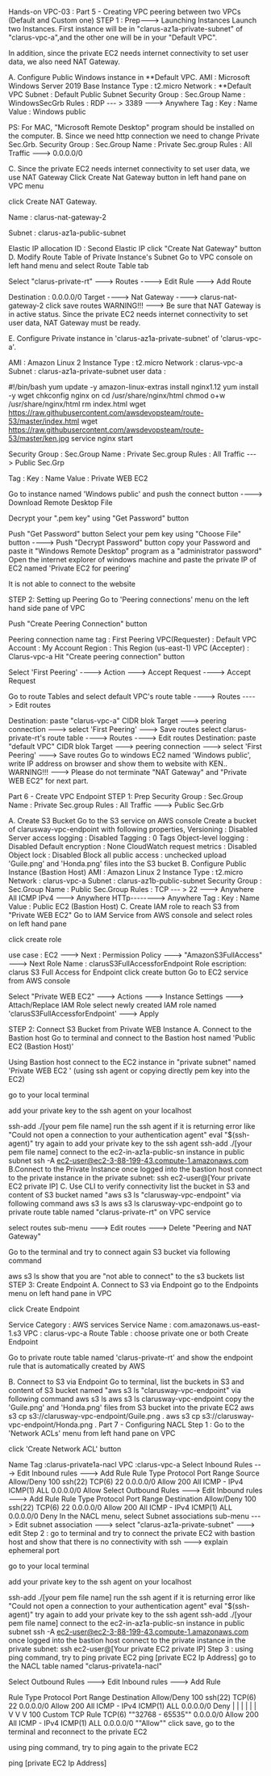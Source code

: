 Hands-on VPC-03 :
Part 5 - Creating VPC peering between two VPCs (Default and Custom one)
STEP 1 : Prep---> Launching Instances
Launch two Instances. First instance will be in "clarus-az1a-private-subnet" of "clarus-vpc-a",and the other one will be in your "Default VPC".

In addition, since the private EC2 needs internet connectivity to set user data, we also need NAT Gateway.

A. Configure Public Windows instance in **Default VPC.
AMI             : Microsoft Windows Server 2019 Base
Instance Type   : t2.micro
Network         : **Default VPC
Subnet          : Default Public Subnet
Security Group  : 
    Sec.Group Name : WindowsSecGrb
    Rules          : RDP --- > 3389 ---> Anywhere
Tag             :
    Key         : Name
    Value       : Windows public

PS: For MAC, "Microsoft Remote Desktop" program should be installed on the computer.
B. Since we need http connection we need to change Private Sec.Grb.
Security Group : Sec.Group Name : Private Sec.group Rules : All Traffic ---> 0.0.0.0/0

C. Since the private EC2 needs internet connectivity to set user data, we use NAT Gateway
Click Create Nat Gateway button in left hand pane on VPC menu

click Create NAT Gateway.

Name                      : clarus-nat-gateway-2

Subnet                    : clarus-az1a-public-subnet

Elastic IP allocation ID  : Second Elastic IP
click "Create Nat Gateway" button
D. Modify Route Table of Private Instance's Subnet
Go to VPC console on left hand menu and select Route Table tab

Select "clarus-private-rt" ---> Routes ----> Edit Rule ---> Add Route

Destination     : 0.0.0.0/0
Target ----> Nat Gateway ----> clarus-nat-gateway-2
click save routes
WARNING!!! ---> Be sure that NAT Gateway is in active status. Since the private EC2 needs internet connectivity to set user data, NAT Gateway must be ready.

E. Configure Private instance in 'clarus-az1a-private-subnet' of
'clarus-vpc-a'.

AMI             : Amazon Linux 2
Instance Type   : t2.micro
Network         : clarus-vpc-a 
Subnet          : clarus-az1a-private-subnet
user data       : 

#!/bin/bash
yum update -y
amazon-linux-extras install nginx1.12
yum install -y wget
chkconfig nginx on
cd /usr/share/nginx/html
chmod o+w /usr/share/nginx/html
rm index.html
wget https://raw.githubusercontent.com/awsdevopsteam/route-53/master/index.html
wget https://raw.githubusercontent.com/awsdevopsteam/route-53/master/ken.jpg
service nginx start

Security Group    : 
    Sec.Group Name : Private Sec.group
    Rules          : All Traffic ---> Public Sec.Grp

Tag             :
    Key         : Name
    Value       : Private WEB EC2 

Go to instance named 'Windows public' and push the connect button ----> Download Remote Desktop File

Decrypt your ".pem key" using "Get Password" button

Push "Get Password" button
Select your pem key using "Choose File" button ----> Push "Decrypt Password" button
copy your Password and paste it "Windows Remote Desktop" program as a "administrator password"
Open the internet explorer of windows machine and paste the private IP of EC2 named 'Private EC2 for peering'

It is not able to connect to the website

STEP 2: Setting up Peering
Go to 'Peering connections' menu on the left hand side pane of VPC

Push "Create Peering Connection" button

Peering connection name tag : First Peering
VPC(Requester)              : Default VPC
Account                     : My Account
Region                      : This Region (us-east-1)
VPC (Accepter)              : Clarus-vpc-a
Hit "Create peering connection" button

Select 'First Peering' ----> Action ---> Accept Request ----> Accept Request

Go to route Tables and select default VPC's route table ----> Routes ----> Edit routes

Destination: paste "clarus-vpc-a" CIDR blok
Target ---> peering connection ---> select 'First Peering' ---> Save routes
select clarus-private-rt's route table ----> Routes ----> Edit routes
Destination: paste "default VPC" CIDR blok
Target ---> peering connection ---> select 'First Peering' ---> Save routes
Go to windows EC2 named 'Windows public', write IP address on browser and show them to website with KEN..
WARNING!!! ---> Please do not terminate "NAT Gateway" and "Private WEB EC2" for next part.

Part 6 - Create VPC Endpoint
STEP 1: Prep
Security Group : Sec.Group Name : Private Sec.group Rules : All Traffic ---> Public Sec.Grb

A. Create S3 Bucket
Go to the S3 service on AWS console
Create a bucket of clarusway-vpc-endpoint with following properties,
Versioning                  : Disabled
Server access logging       : Disabled
Tagging                     : 0 Tags
Object-level logging        : Disabled
Default encryption          : None
CloudWatch request metrics  : Disabled
Object lock                 : Disabled
Block all public access     : unchecked
upload 'Guile.png' and 'Honda.png' files into the S3 bucket
B. Configure Public Instance (Bastion Host)
AMI             : Amazon Linux 2
Instance Type   : t2.micro
Network         : clarus-vpc-a
Subnet          : clarus-az1b-public-subnet
Security Group  : 
    Sec.Group Name : Public Sec.Group
    Rules          : TCP --- > 22 ---> Anywhere
                     All ICMP IPv4  ---> Anywhere
                     HTTp--------> Anywhere
Tag             :
    Key         : Name
    Value       : Public EC2 (Bastion Host)
C. Create IAM role to reach S3 from "Private WEB EC2"
Go to IAM Service from AWS console and select roles on left hand pane

click create role

use case : EC2 ---> Next : Permission
Policy ---> "AmazonS3FullAccess" ---> Next
Role Name : clarusS3FullAccessforEndpoint
Role escription: clarus S3 Full Access for Endpoint
click create button
Go to EC2 service from AWS console

Select "Private WEB EC2" ---> Actions ---> Instance Settings ---> Attach/Replace IAM Role select newly created IAM role named 'clarusS3FullAccessforEndpoint' ---> Apply

STEP 2: Connect S3 Bucket from Private WEB Instance
A. Connect to the Bastion host
Go to terminal and connect to the Bastion host named 'Public EC2 (Bastion Host)'

Using Bastion host connect to the EC2 instance in "private subnet" named 'Private WEB EC2 ' (using ssh agent or copying directly pem key into the EC2)

go to your local terminal

add your private key to the ssh agent on your localhost

ssh-add ./[your pem file name]
run the ssh agent if it is returning error like "Could not open a connection to your authentication agent"
eval "$(ssh-agent)"
try again to add your private key to the ssh agent
ssh-add ./[your pem file name]
connect to the ec2-in-az1a-public-sn instance in public subnet
ssh -A ec2-user@ec2-3-88-199-43.compute-1.amazonaws.com
B.Connect to the Private Instance
once logged into the bastion host connect to the private instance in the private subnet:
ssh ec2-user@[Your private EC2 private IP]
C. Use CLI to verify connectivity
list the bucket in S3 and content of S3 bucket named "aws s3 ls "clarusway-vpc-endpoint" via following command
aws s3 ls
aws s3 ls clarusway-vpc-endpoint
go to private route table named "clarus-private-rt" on VPC service

select routes sub-menu ---> Edit routes ---> Delete "Peering and NAT Gateway"

Go to the terminal and try to connect again S3 bucket via following command

aws s3 ls
show that you are "not able to connect" to the s3 buckets list
STEP 3: Create Endpoint
A. Connect to S3 via Endpoint
go to the Endpoints menu on left hand pane in VPC

click Create Endpoint

Service Category : AWS services
Service Name     : com.amazonaws.us-east-1.s3
VPC              : clarus-vpc-a
Route Table      : choose private one or both 
Create Endpoint

Go to private route table named 'clarus-private-rt' and show the endpoint rule that is automatically created by AWS

B. Connect to S3 via Endpoint
Go to terminal, list the buckets in S3 and content of S3 bucket named "aws s3 ls "clarusway-vpc-endpoint" via following command
aws s3 ls
aws s3 ls clarusway-vpc-endpoint
copy the 'Guile.png' and 'Honda.png' files from S3 bucket into the private EC2
aws s3 cp s3://clarusway-vpc-endpoint/Guile.png .
aws s3 cp s3://clarusway-vpc-endpoint/Honda.png .
Part 7 - Configuring NACL
Step 1 :
Go to the 'Network ACLs' menu from left hand pane on VPC

click 'Create Network ACL' button

Name Tag      :clarus-private1a-nacl
VPC           :clarus-vpc-a
Select Inbound Rules ---> Edit Inbound rules ---> Add Rule
  Rule        Type              Protocol      Port Range        Source      Allow/Deny
  100         ssh(22)           TCP(6)        22                0.0.0.0/0   Allow
  200         All ICMP - IPv4   ICMP(1)       ALL               0.0.0.0/0   Allow
Select Outbound Rules ---> Edit Inbound rules ---> Add Rule
  Rule        Type              Protocol      Port Range        Destination      Allow/Deny
  100         ssh(22)           TCP(6)        22                0.0.0.0/0         Allow
  200         All ICMP - IPv4   ICMP(1)       ALL               0.0.0.0/0         Deny
In the NACL menu, select Subnet associations sub-menu ---> Edit subnet association ---> select "clarus-az1a-private-subnet" ---> edit
Step 2 :
go to terminal and try to connect the private EC2 with bastion host and show that there is no connectivity with ssh ---> explain ephemeral port

go to your local terminal

add your private key to the ssh agent on your localhost

ssh-add ./[your pem file name]
run the ssh agent if it is returning error like "Could not open a connection to your authentication agent"
eval "$(ssh-agent)"
try again to add your private key to the ssh agent
ssh-add ./[your pem file name]
connect to the ec2-in-az1a-public-sn instance in public subnet
ssh -A ec2-user@ec2-3-88-199-43.compute-1.amazonaws.com
once logged into the bastion host connect to the private instance in the private subnet:
ssh ec2-user@[Your private EC2 private IP]
Step 3 :
using ping command, try to ping private EC2
ping [private EC2 Ip Address]
go to the NACL table named "clarus-private1a-nacl"

Select Outbound Rules ---> Edit Inbound rules ---> Add Rule

  Rule        Type              Protocol      Port Range        Destination      Allow/Deny
  100         ssh(22)           TCP(6)        22                0.0.0.0/0         Allow
  200         All ICMP - IPv4   ICMP(1)       ALL               0.0.0.0/0         Deny 
  |                                         |                                   |
  |                                         |                                   |
  V                                         V                                   V
  100         Custom TCP Rule   TCP(6)      ""32768 - 65535""   0.0.0.0/0          Allow
  200         All ICMP - IPv4   ICMP(1)       ALL               0.0.0.0/0         ""Allow""
click save, go to the terminal and reconnect to the private EC2

using ping command, try to ping again to the private EC2

ping [private EC2 Ip Address]
